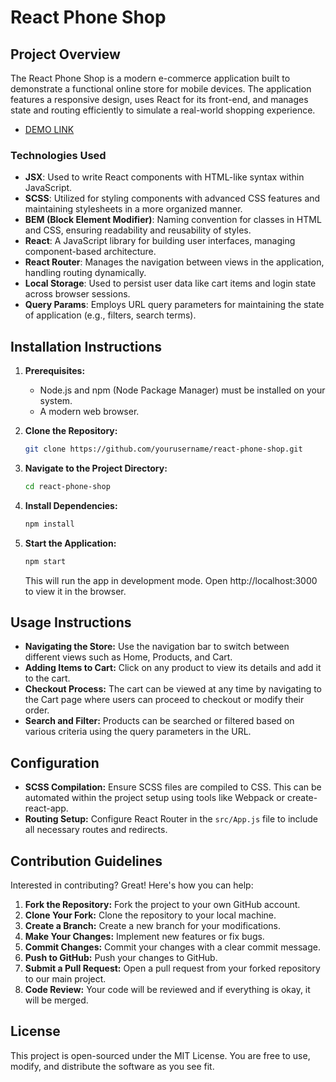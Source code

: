 # React Phone Shop

## Project Overview
The React Phone Shop is a modern e-commerce application built to demonstrate a functional online store for mobile devices. The application features a responsive design, uses React for its front-end, and manages state and routing efficiently to simulate a real-world shopping experience.

- [DEMO LINK](https://hyper2307.github.io/react_phone-page/)

### Technologies Used
- **JSX**: Used to write React components with HTML-like syntax within JavaScript.
- **SCSS**: Utilized for styling components with advanced CSS features and maintaining stylesheets in a more organized manner.
- **BEM (Block Element Modifier)**: Naming convention for classes in HTML and CSS, ensuring readability and reusability of styles.
- **React**: A JavaScript library for building user interfaces, managing component-based architecture.
- **React Router**: Manages the navigation between views in the application, handling routing dynamically.
- **Local Storage**: Used to persist user data like cart items and login state across browser sessions.
- **Query Params**: Employs URL query parameters for maintaining the state of application (e.g., filters, search terms).

## Installation Instructions
1. **Prerequisites:**
   - Node.js and npm (Node Package Manager) must be installed on your system.
   - A modern web browser.

2. **Clone the Repository:**
   ```bash
   git clone https://github.com/yourusername/react-phone-shop.git
   ```

3. **Navigate to the Project Directory:**
   ```bash
   cd react-phone-shop
   ```

4. **Install Dependencies:**
   ```bash
   npm install
   ```

5. **Start the Application:**
   ```bash
   npm start
   ```
   This will run the app in development mode. Open http://localhost:3000 to view it in the browser.

## Usage Instructions
- **Navigating the Store:** Use the navigation bar to switch between different views such as Home, Products, and Cart.
- **Adding Items to Cart:** Click on any product to view its details and add it to the cart.
- **Checkout Process:** The cart can be viewed at any time by navigating to the Cart page where users can proceed to checkout or modify their order.
- **Search and Filter:** Products can be searched or filtered based on various criteria using the query parameters in the URL.

## Configuration
- **SCSS Compilation:** Ensure SCSS files are compiled to CSS. This can be automated within the project setup using tools like Webpack or create-react-app.
- **Routing Setup:** Configure React Router in the `src/App.js` file to include all necessary routes and redirects.

## Contribution Guidelines
Interested in contributing? Great! Here's how you can help:
1. **Fork the Repository:** Fork the project to your own GitHub account.
2. **Clone Your Fork:** Clone the repository to your local machine.
3. **Create a Branch:** Create a new branch for your modifications.
4. **Make Your Changes:** Implement new features or fix bugs.
5. **Commit Changes:** Commit your changes with a clear commit message.
6. **Push to GitHub:** Push your changes to GitHub.
7. **Submit a Pull Request:** Open a pull request from your forked repository to our main project.
8. **Code Review:** Your code will be reviewed and if everything is okay, it will be merged.

## License
This project is open-sourced under the MIT License. You are free to use, modify, and distribute the software as you see fit.
